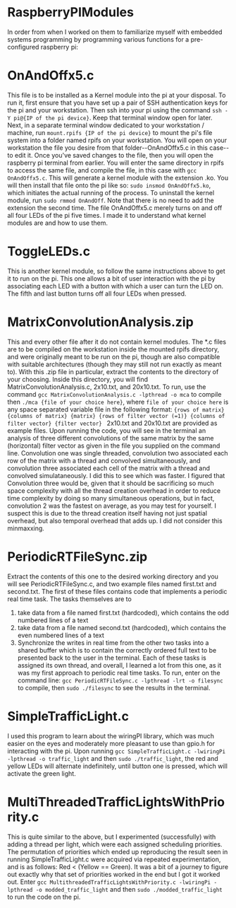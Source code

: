 # RaspberryPIModules
In order from when I worked on them to familiarize myself with embedded systems programming by programming various functions for a pre-configured raspberry pi: 

# OnAndOffx5.c 
This file is to be installed as a Kernel module into the pi at your disposal. To run it, first ensure that you have set up a pair of SSH authentication keys for the pi
and your workstation. Then ssh into your pi using the command `ssh -Y pi@{IP of the pi device}`. Keep that terminal window open for later. Next, in a separate terminal window dedicated to your workstation / machine, run `mount.rpifs {IP of the pi device}` to mount the pi's file system into a folder named rpifs on your workstation. You will open on your workstation the file you desire from that folder--OnAndOffx5.c in this case--to edit it. Once you've saved changes to the file, then you will open the raspberry pi terminal from earlier. You will enter the same directory in rpifs to access the same file, and compile the file, in this case with `gcc OnAndOffx5.c`. This will generate a kernel module with the extension .ko. You will then install that file onto the pi like so: `sudo insmod OnAndOffx5.ko`, which initiates the actual running of the process. To uninstall the kernel module, run `sudo rmmod OnAndOff`. Note that there is no need to add the extension the second time. The file OnAndOffx5.c merely turns on and off all four LEDs of the pi five times. I made it to understand what kernel modules are and how to use them.

# ToggleLEDs.c
This is another kernel module, so follow the same instructions above to get it to run on the pi. This one allows a bit of user interaction with the pi by associating each LED with a button with which a user can turn the LED on. The fifth and last button turns off all four LEDs when pressed. 

# MatrixConvolutionAnalysis.zip
This and every other file after it do not contain kernel modules. The *.c files are to be compiled on the workstation inside the mounted rpifs directory, and were originally meant to be run on the pi, though are also compatible with suitable architectures (though they may still not run exactly as meant to). With this .zip file in particular, extract the contents to the directory of your choosing. Inside this directory, you will find MatrixConvolutionAnalysis.c, 2x10.txt, and 20x10.txt. To run, use the command `gcc MatrixConvolutionAnalysis.c -lpthread -o mca` to compile then `./mca {file of your choice here}`, where `file of your choice here` is any space separated variable file in the following format: 
`{rows of matrix} {columns of matrix}
{matrix}
{rows of filter vector (=1)} {columns of filter vector}
{filter vector}
`
2x10.txt and 20x10.txt are provided as example files. Upon running the code, you will see in the terminal an analysis of three different convolutions of the same matrix by the same (horizontal) filter vector as given in the file you supplied on the command line. Convolution one was single threaded, convolution two associated each row of the matrix with a thread and convolved simultaneously, and convolution three associated each cell of the matrix with a thread and convolved simulataneously. I did this to see which was faster. I figured that Convolution three would be, given that it should be sacrificing so much space complexity with all the thread creation overhead in order to reduce time complexity by doing so many simultaneous operations, but in fact, convolution 2 was the fastest on average, as you may test for yourself. I suspect this is due to the thread creation itself having not just spatial overhead, but also temporal overhead that adds up. I did not consider this minmaxxing. 

# PeriodicRTFileSync.zip
Extract the contents of this one to the desired working directory and you will see PeriodicRTFileSync.c, and two example files named first.txt and second.txt. The first of these files contains code that implements a periodic real time task. The tasks themselves are to 
1) take data from a file named first.txt (hardcoded), which contains the odd numbered lines of a text
2) take data from a file named second.txt (hardcoded), which contains the even numbered lines of a text
3) Synchronize the writes in real time from the other two tasks into a shared buffer which is to contain the correctly ordered full text to be presented back to the user in the terminal.
Each of these tasks is assigned its own thread, and overall, I learned a lot from this one, as it was my first approach to periodic real time tasks.
To run, enter on the command line: `gcc PeriodicRTFileSync.c -lpthread -lrt -o filesync` to compile, then `sudo ./filesync` to see the results in the terminal.

# SimpleTrafficLight.c 
I used this program to learn about the wiringPI library, which was much easier on the eyes and moderately more pleasant to use than gpio.h for interacting with the pi. Upon running `gcc SimpleTrafficLight.c -lwiringPi -lpthread -o traffic_light` and then `sudo ./traffic_light`, the red and yellow LEDs will alternate indefinitely, until button one is pressed, which will activate the green light. 

# MultiThreadedTrafficLightsWithPriority.c 
This is quite similar to the above, but I experimented (successfully) with adding a thread per light, which were each assigned scheduling priorities. The permutation of priorities which ended up reproducing the result seen in running SimpleTrafficLight.c were acquired via repeated experimentation, and is as follows: Red < (Yellow == Green). It was a bit of a journey to figure out exactly why that set of priorities worked in the end but I got it worked out. Enter `gcc MultithreadedTrafficLightsWithPriority.c -lwiringPi -lpthread -o modded_traffic_light` and then `sudo ./modded_traffic_light` to run the code on the pi. 
